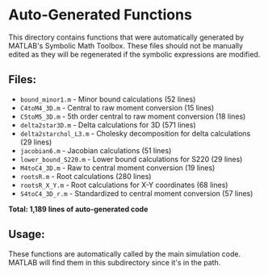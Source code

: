 # Auto-Generated Functions

This directory contains functions that were automatically generated by MATLAB's Symbolic Math Toolbox. These files should not be manually edited as they will be regenerated if the symbolic expressions are modified.

## Files:
- `bound_minor1.m` - Minor bound calculations (52 lines)
- `C4toM4_3D.m` - Central to raw moment conversion (15 lines)
- `C5toM5_3D.m` - 5th order central to raw moment conversion (18 lines)
- `delta2star3D.m` - Delta calculations for 3D (571 lines)
- `delta2starchol_L3.m` - Cholesky decomposition for delta calculations (29 lines)
- `jacobian6.m` - Jacobian calculations (51 lines)
- `lower_bound_S220.m` - Lower bound calculations for S220 (29 lines)
- `M4toC4_3D.m` - Raw to central moment conversion (19 lines)
- `rootsR.m` - Root calculations (280 lines)
- `rootsR_X_Y.m` - Root calculations for X-Y coordinates (68 lines)
- `S4toC4_3D_r.m` - Standardized to central moment conversion (57 lines)

**Total: 1,189 lines of auto-generated code**

## Usage:
These functions are automatically called by the main simulation code. MATLAB will find them in this subdirectory since it's in the path.
